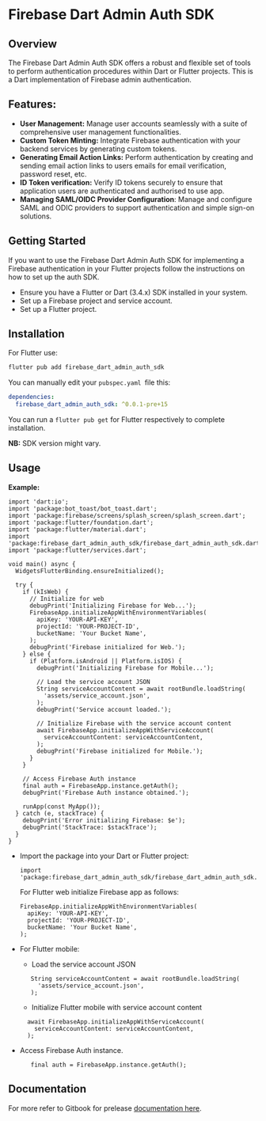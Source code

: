 # Firebase Dart Admin Auth SDK

## Overview

The Firebase Dart Admin Auth SDK offers a robust and flexible set of tools to perform authentication procedures within Dart or Flutter projects. This is a Dart implementation of Firebase admin authentication.

## Features:

- **User Management:** Manage user accounts seamlessly with a suite of comprehensive user management functionalities.
- **Custom Token Minting:** Integrate Firebase authentication with your backend services by generating custom tokens.
- **Generating Email Action Links:** Perform authentication by creating and sending email action links to users emails for email verification, password reset, etc.
- **ID Token verification:** Verify ID tokens securely to ensure that application users are authenticated and authorised to use app.
- **Managing SAML/OIDC Provider Configuration**: Manage and configure SAML and ODIC providers to support authentication and simple sign-on solutions.

## Getting Started

If you want to use the Firebase Dart Admin Auth SDK for implementing a Firebase authentication in your Flutter projects follow the instructions on how to set up the auth SDK.

- Ensure you have a Flutter or Dart (3.4.x) SDK installed in your system.
- Set up a Firebase project and service account.
- Set up a Flutter project.

## Installation

For Flutter use:

```javascript
flutter pub add firebase_dart_admin_auth_sdk
```

You can manually edit your `pubspec.yaml `file this:

```yaml
dependencies:
  firebase_dart_admin_auth_sdk: ^0.0.1-pre+15
```

You can run a `flutter pub get` for Flutter respectively to complete installation.

**NB:** SDK version might vary.

## Usage

**Example:**

```
import 'dart:io';
import 'package:bot_toast/bot_toast.dart';
import 'package:firebase/screens/splash_screen/splash_screen.dart';
import 'package:flutter/foundation.dart';
import 'package:flutter/material.dart';
import 'package:firebase_dart_admin_auth_sdk/firebase_dart_admin_auth_sdk.dart';
import 'package:flutter/services.dart';

void main() async {
  WidgetsFlutterBinding.ensureInitialized();

  try {
    if (kIsWeb) {
      // Initialize for web
      debugPrint('Initializing Firebase for Web...');
      FirebaseApp.initializeAppWithEnvironmentVariables(
        apiKey: 'YOUR-API-KEY',
        projectId: 'YOUR-PROJECT-ID',
        bucketName: 'Your Bucket Name',
      );
      debugPrint('Firebase initialized for Web.');
    } else {
      if (Platform.isAndroid || Platform.isIOS) {
        debugPrint('Initializing Firebase for Mobile...');

        // Load the service account JSON
        String serviceAccountContent = await rootBundle.loadString(
          'assets/service_account.json',
        );
        debugPrint('Service account loaded.');

        // Initialize Firebase with the service account content
        await FirebaseApp.initializeAppWithServiceAccount(
          serviceAccountContent: serviceAccountContent,
        );
        debugPrint('Firebase initialized for Mobile.');
      }
    }

    // Access Firebase Auth instance
    final auth = FirebaseApp.instance.getAuth();
    debugPrint('Firebase Auth instance obtained.');

    runApp(const MyApp());
  } catch (e, stackTrace) {
    debugPrint('Error initializing Firebase: $e');
    debugPrint('StackTrace: $stackTrace');
  }
}

```

- Import the package into your Dart or Flutter project:
  ```
  import 'package:firebase_dart_admin_auth_sdk/firebase_dart_admin_auth_sdk.dart';
  ```
  For Flutter web initialize Firebase app as follows:
  ```
  FirebaseApp.initializeAppWithEnvironmentVariables(
    apiKey: 'YOUR-API-KEY',
    projectId: 'YOUR-PROJECT-ID',
    bucketName: 'Your Bucket Name',
  );
  ```

- For Flutter mobile:
    - Load the service account JSON
    ```
       String serviceAccountContent = await rootBundle.loadString(
         'assets/service_account.json',
       );
    ```
    - Initialize Flutter mobile with service account content
    ```
      await FirebaseApp.initializeAppWithServiceAccount(
        serviceAccountContent: serviceAccountContent,
      );
    ```

- Access Firebase Auth instance.
  ```
     final auth = FirebaseApp.instance.getAuth();
  ```
## Documentation

For more refer to Gitbook for prelease [documentation here](https://aortem.gitbook.io/firebase-dart-auth-admin-sdk/).
